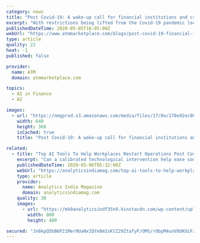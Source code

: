 ```yaml
---
category: news
title: "Post Covid-19: A wake-up call for financial institutions and credit unions"
excerpt: "With restrictions being lifted from the Covid-19 pandemic lockdown, financial institutions and credit unions should be thinking about how they will prepare for the \"new normal\" in a post-Covid-19 world."
publishedDateTime: 2020-05-05T16:05:00Z
webUrl: "https://www.atmmarketplace.com/blogs/post-covid-19-financial-institutions-and-credit-unions-get-ready-for-change/"
type: article
quality: 22
heat: -1
published: false

provider:
  name: ATM
  domain: atmmarketplace.com

topics:
  - AI in Finance
  - AI

images:
  - url: "https://nmgprod.s3.amazonaws.com/media/files/17/8e/178e92ec00714856396972c30bd35fef/cover_image_1588678310.jpg.640x360_q85_crop.jpg"
    width: 640
    height: 360
    isCached: true
    title: "Post Covid-19: A wake-up call for financial institutions and credit unions"

related:
  - title: "Top AI Tools To Help Workplaces Restart Operations Post Covid-19 Lockdown"
    excerpt: "Can a calibrated technological intervention help ease some of the core modifications required to reset workplaces in a post-Covid-19 world?"
    publishedDateTime: 2020-05-06T05:32:00Z
    webUrl: "https://analyticsindiamag.com/top-ai-tools-to-help-workplaces-reopen-post-covid-19-lockdown/"
    type: article
    provider:
      name: Analytics India Magazine
      domain: analyticsindiamag.com
    quality: 38
    images:
      - url: "https://mk0analyticsindf35n9.kinstacdn.com/wp-content/uploads/2020/05/afivelayered.jpg"
        width: 800
        height: 480

secured: "Jn6kpQ5bB6P21Mer0UaNxIQYe0mIsKtZ29ZtafyF/OMS/rObpM4unV8UKUiFz1YDM6o64YCQcdIZlbgYIfnJTqVhvyRzR56acnFv0wmDd2XbU4weA5aMayUpFZllfonOk30PSx0Az6A8jjKzU9qoKWrqR2VRC4otzMVCeERfm6K0U/5OjiDJfcPS2rDmzmmzFyiTNX/me1OtS0i4toIF9wIy92V+Nj42kUx48o9CM3gvKknMPtvzg66iORjrhT+Pp4unZzhA65Etw9zsnxw3A6PJv1gWi6/zNxvZ8Lnn9magMy9zFcZhamchggRnVuPjelLOvi9s2tQo3vriBZNy/EOt56aYM6J2+aqud/nzfTzCc8mcMh9t9iA9ws59E/apQ+ZFAW926zyRQd/v4d8HUQph2aG24hBwkt7c1uXXp4ppEeDdhfQCMYgUVA/OP4Wc61Kho663bLV5WrRGV2Nmo5YclUVDjjNL7KM8in9vRXc=;zm/7/ZcP+w3YQBqtYwJXtw=="
---
```



